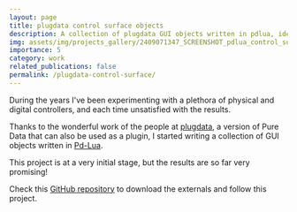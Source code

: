 ```yaml
---
layout: page
title: plugdata control surface objects
description: A collection of plugdata GUI objects written in pdlua, ideal for designing custom control surfaces
img: assets/img/projects_gallery/2409071347_SCREENSHOT_pdlua_control_surface_objects_001_1500X1500.jpg
importance: 5
category: work
related_publications: false
permalink: /plugdata-control-surface/
---
```

During the years I've been experimenting with a plethora of physical and digital controllers, and each time unsatisfied with the results.

Thanks to the wonderful work of the people at [plugdata](https://plugdata.org), a version of Pure Data that can also be used as a plugin, I started writing a collection of GUI objects written in [Pd-Lua](https://agraef.github.io/pd-lua/tutorial/pd-lua-intro.html).

This project is at a very initial stage, but the results are so far very promising! 

Check this [GitHub repository](https://github.com/liberomureddu/pdlua_control_surface_objects) to download the externals and follow this project.



